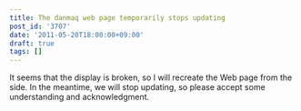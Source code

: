 ```yaml
---
title: The danmaq web page temporarily stops updating
post_id: '3707'
date: '2011-05-20T18:00:00+09:00'
draft: true
tags: []
---
```


It seems that the display is broken, so I will recreate the Web page from the side. In the meantime, we will stop updating, so please accept some understanding and acknowledgment.
